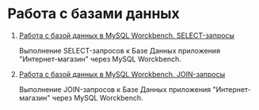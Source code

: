# Работа с базами данных

1. [Работа с базой данных в MySQL Worckbench. SELECT-запросы](https://docs.google.com/spreadsheets/d/1BLSwT8LAUESh0bZOp9NpFvflU0Rkv0I8DL60lEDH8sI/edit?gid=0#gid=0)

   Выполнение SELECT-запросов к Базе Данных приложения "Интернет-магазин" через MySQL Worckbench.

2. [Работа с базой данных в MySQL Worckbench. JOIN-запросы](https://docs.google.com/spreadsheets/d/1o46G7DiI1IFqceeXA24FtqWvFshR2nPKC7y_dwyb0os/edit?usp=sharing)

   Выполнение JOIN-запросов к Базе Данных приложения "Интернет-магазин" через MySQL Worckbench.


